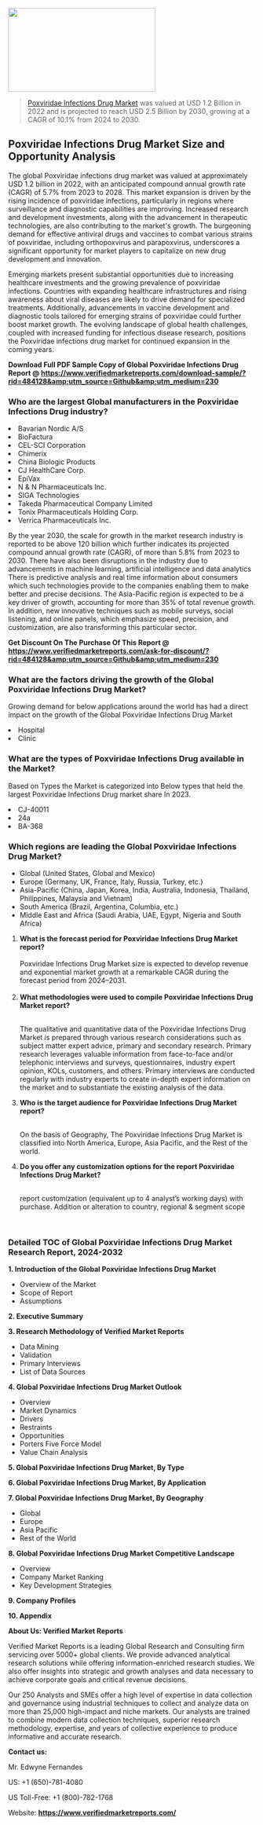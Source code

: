 <img src="https://ffe5etoiles.com/wp-content/uploads/2024/12/MST1-300x171.png" alt="" width="300" height="171" class="alignnone size-medium wp-image-20088" /><blockquote><p><p><a href="https://www.verifiedmarketreports.com/download-sample/?rid=484128&utm_source=Github&utm_medium=230" target="_blank">Poxviridae Infections Drug Market</a> was valued at USD 1.2 Billion in 2022 and is projected to reach USD 2.5 Billion by 2030, growing at a CAGR of 10.1% from 2024 to 2030.</p></blockquote><p><h2>Poxviridae Infections Drug Market Size and Opportunity Analysis</h2><p>The global Poxviridae infections drug market was valued at approximately USD 1.2 billion in 2022, with an anticipated compound annual growth rate (CAGR) of 5.7% from 2023 to 2028. This market expansion is driven by the rising incidence of poxviridae infections, particularly in regions where surveillance and diagnostic capabilities are improving. Increased research and development investments, along with the advancement in therapeutic technologies, are also contributing to the market's growth. The burgeoning demand for effective antiviral drugs and vaccines to combat various strains of poxviridae, including orthopoxvirus and parapoxvirus, underscores a significant opportunity for market players to capitalize on new drug development and innovation.</p><p>Emerging markets present substantial opportunities due to increasing healthcare investments and the growing prevalence of poxviridae infections. Countries with expanding healthcare infrastructures and rising awareness about viral diseases are likely to drive demand for specialized treatments. Additionally, advancements in vaccine development and diagnostic tools tailored for emerging strains of poxviridae could further boost market growth. The evolving landscape of global health challenges, coupled with increased funding for infectious disease research, positions the Poxviridae infections drug market for continued expansion in the coming years.</p></p><p class=""><strong>Download Full PDF Sample Copy of Global Poxviridae Infections Drug Report @ <a href="https://www.verifiedmarketreports.com/download-sample/?rid=484128&amp;utm_source=Github&amp;utm_medium=230" target="_blank">https://www.verifiedmarketreports.com/download-sample/?rid=484128&amp;utm_source=Github&amp;utm_medium=230</a></strong></p><h3 id="" class="">Who are the largest Global manufacturers in the Poxviridae Infections Drug industry?</h3><p><li>Bavarian Nordic A/S</li><li> BioFactura</li><li> CEL-SCI Corporation</li><li> Chimerix</li><li> China Biologic Products</li><li> CJ HealthCare Corp.</li><li> EpiVax</li><li> N & N Pharmaceuticals Inc.</li><li> SIGA Technologies</li><li> Takeda Pharmaceutical Company Limited</li><li> Tonix Pharmaceuticals Holding Corp.</li><li> Verrica Pharmaceuticals Inc.</li></p><div class=""><div class="" dir="" data-message-author-role="" data-message-id="" data-message-model-slug=""><div class=""><div class=""><div class=""><div class="" dir="" data-message-author-role="" data-message-id="" data-message-model-slug=""><div class=""><div class=""><p>By the year 2030, the scale for growth in the market research industry is reported to be above 120 billion which further indicates its projected compound annual growth rate (CAGR), of more than 5.8% from 2023 to 2030. There have also been disruptions in the industry due to advancements in machine learning, artificial intelligence and data analytics There is predictive analysis and real time information about consumers which such technologies provide to the companies enabling them to make better and precise decisions. The Asia-Pacific region is expected to be a key driver of growth, accounting for more than 35% of total revenue growth. In addition, new innovative techniques such as mobile surveys, social listening, and online panels, which emphasize speed, precision, and customization, are also transforming this particular sector.</p><p><strong>Get Discount On The Purchase Of This Report @&nbsp; <a href="https://www.verifiedmarketreports.com/ask-for-discount/?rid=484128&amp;utm_source=Github&amp;utm_medium=230" target="_blank">https://www.verifiedmarketreports.com/ask-for-discount/?rid=484128&amp;utm_source=Github&amp;utm_medium=230</a></strong></p></div></div></div></div></div></div></div></div><h3 id="" class="">What are the factors driving the growth of the Global Poxviridae Infections Drug Market?</h3><p id="" class="">Growing demand for below applications around the world has had a direct impact on the growth of the Global Poxviridae Infections Drug Market</p><p id="" class=""><li>Hospital</li><li> Clinic</li></p><h3 id="" class="">What are the types of Poxviridae Infections Drug available in the Market?</h3><p id="" class="">Based on Types the Market is categorized into Below types that held the largest Poxviridae Infections Drug market share In 2023.</p><p id="" class=""><li>CJ-40011</li><li> 24a</li><li> BA-368</li></p><h3 id="" class="">Which regions are leading the Global Poxviridae Infections Drug Market?</h3><ul><li>Global (United States, Global and Mexico)</li><li>Europe (Germany, UK, France, Italy, Russia, Turkey, etc.)</li><li>Asia-Pacific (China, Japan, Korea, India, Australia, Indonesia, Thailand, Philippines, Malaysia and Vietnam)</li><li>South America (Brazil, Argentina, Columbia, etc.)</li><li>Middle East and Africa (Saudi Arabia, UAE, Egypt, Nigeria and South Africa)</li></ul><p><ol><li><strong>What is the forecast period for Poxviridae Infections Drug Market report?<br /></strong><br /><span data-sheets-root="1" data-sheets-value="{&quot;1&quot;:2,&quot;2&quot;:&quot;XXXX size is expected to develop revenue and exponential market growth at a remarkable CAGR during the forecast period from 2024&ndash;2030.&quot;}" data-sheets-userformat="{&quot;2&quot;:12674,&quot;4&quot;:{&quot;1&quot;:2,&quot;2&quot;:16776960},&quot;10&quot;:2,&quot;11&quot;:0,&quot;15&quot;:&quot;Arial&quot;,&quot;16&quot;:12}">Poxviridae Infections Drug Market size is expected to develop revenue and exponential market growth at a remarkable CAGR during the forecast period from 2024&ndash;2031.</span><br /><br /></li><li><strong>What methodologies were used to compile Poxviridae Infections Drug Market report?<br /><br /></strong><p>The qualitative and quantitative data of the&nbsp;Poxviridae Infections Drug Market is prepared through various research considerations such as subject matter expert advice, primary and secondary research. Primary research leverages valuable information from face-to-face and/or telephonic interviews and surveys, questionnaires, industry expert opinion, KOLs, customers, and others. Primary interviews are conducted regularly with industry experts to create in-depth expert information on the market and to substantiate the existing analysis of the data.&nbsp;</p></li><li><strong>Who is the target audience for Poxviridae Infections Drug Market report?<br /><br /></strong><p>On the basis of Geography, The&nbsp;Poxviridae Infections Drug Market is classified into North America, Europe, Asia Pacific, and the Rest of the world.</p></li><li><strong>Do you offer any customization options for the report Poxviridae Infections Drug Market?<br /><br /></strong><p>report customization (equivalent up to 4 analyst&rsquo;s working days) with purchase. Addition or alteration to country, regional &amp; segment scope</p><p>&nbsp;</p></li></ol></p><h3 id="" class="">Detailed TOC of Global Poxviridae Infections Drug Market Research Report, 2024-2032</h3><p id="" class=""><strong>1. Introduction of the Global Poxviridae Infections Drug Market</strong></p><ul><li>Overview of the Market</li><li>Scope of Report</li><li>Assumptions</li></ul><p id="" class=""><strong>2. Executive Summary</strong></p><p id="" class=""><strong>3. Research Methodology of&nbsp;Verified Market Reports</strong></p><ul><li>Data Mining</li><li>Validation</li><li>Primary Interviews</li><li>List of Data Sources</li></ul><p id="" class=""><strong>4. Global Poxviridae Infections Drug Market Outlook</strong></p><ul><li>Overview</li><li>Market Dynamics</li><li>Drivers</li><li>Restraints</li><li>Opportunities</li><li>Porters Five Force Model</li><li>Value Chain Analysis</li></ul><p id="" class=""><strong>5. Global Poxviridae Infections Drug Market, By&nbsp;Type</strong></p><p id="" class=""><strong>6. Global Poxviridae Infections Drug Market, By Application</strong></p><p id="" class=""><strong>7. Global Poxviridae Infections Drug Market, By Geography</strong></p><ul><li>Global</li><li>Europe</li><li>Asia Pacific</li><li>Rest of the World</li></ul><p id="" class=""><strong>8. Global Poxviridae Infections Drug Market Competitive Landscape</strong></p><ul><li>Overview</li><li>Company Market Ranking</li><li>Key Development Strategies</li></ul><p id="" class=""><strong>9. Company Profiles</strong></p><p id="" class=""><strong>10. Appendix</strong></p><p id="" class=""><strong>About Us: Verified Market Reports</strong></p><p id="" class="">Verified Market Reports is a leading Global Research and Consulting firm servicing over 5000+ global clients. We provide advanced analytical research solutions while offering information-enriched research studies. We also offer insights into strategic and growth analyses and data necessary to achieve corporate goals and critical revenue decisions.</p><p id="" class="">Our 250 Analysts and SMEs offer a high level of expertise in data collection and governance using industrial techniques to collect and analyze data on more than 25,000 high-impact and niche markets. Our analysts are trained to combine modern data collection techniques, superior research methodology, expertise, and years of collective experience to produce informative and accurate research.</p><p id="" class=""><strong>Contact us:</strong></p><p id="" class="">Mr. Edwyne Fernandes</p><p id="" class="">US: +1 (650)-781-4080</p><p id="" class="">US Toll-Free: +1 (800)-782-1768</p><p id="" class="">Website: <a target="" data-test-app-aware-link=""><strong>https://www.verifiedmarketreports.com/</strong></a></p>
